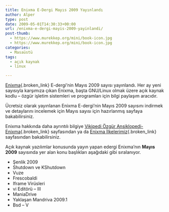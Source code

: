 ```yaml
---
title: Enixma E-Dergi Mayıs 2009 Yayınlandı
author: Alper
type: post
date: 2009-05-01T14:30:33+00:00
url: /enixma-e-dergi-mayis-2009-yayinlandi/
post-thumb:
  - https://www.murekkep.org/mini/book-icon.jpg
  - https://www.murekkep.org/mini/book-icon.jpg
categories:
  - Masaüstü
tags:
  - açık kaynak
  - linux

---
```

[Enixma][1]{.broken_link} E-dergi&#8217;nin Mayıs 2009 sayısı yayınlandı. Her ay yeni sayısıyla karşımıza çıkan Enixma, başta GNU/Linux olmak üzere açık kaynak kodlu &#8211; özgür işletim sistemleri ve programları için bilgi paylaşım aracıdır. 

Ücretsiz olarak yayınlanan Enixma E-dergi’nin Mayıs 2009 sayısını indirmek ve detaylarını incelemek için Mayıs sayısı için hazırlanmış sayfaya bakabilirsiniz.

Enixma hakkında daha ayrıntılı bilgiye [Vikipedi Özgür Ansiklopedi-Enixma][2]{.broken_link} sayfasından ya da [Enixma İlkelerimiz][3]{.broken_link} sayfasından bakabilirsiniz.

Açık kaynak yazılımlar konusunda yayın yapan edergi Enixma’nın **Mayıs 2009** sayısında yer alan konu başlıkları aşağıdaki gibi sıralanıyor.

  * Şenlik 2009
  * Shutdown ve KShutdown
  * Vuze
  * Frescobaldi
  * Iframe Virüsleri
  * vi Editörü &#8211; III
  * ManiaDrive
  * Yaklaşan Mandriva 2009.1
  * Bsd &#8211; V

 [1]: http://www.enixma.org/
 [2]: http://tr.wikipedia.org/wiki/Enixma
 [3]: http://www.enixma.org/ilkeler.html